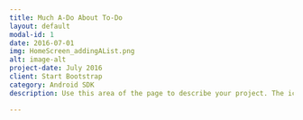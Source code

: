 ```yaml
---
title: Much A-Do About To-Do
layout: default
modal-id: 1
date: 2016-07-01
img: HomeScreen_addingAList.png
alt: image-alt
project-date: July 2016
client: Start Bootstrap
category: Android SDK
description: Use this area of the page to describe your project. The icon above is part of a free icon set by <a href="https://sellfy.com/p/8Q9P/jV3VZ/">Flat Icons</a>. On their website, you can download their free set with 16 icons, or you can purchase the entire set with 146 icons for only $12!

---
```

